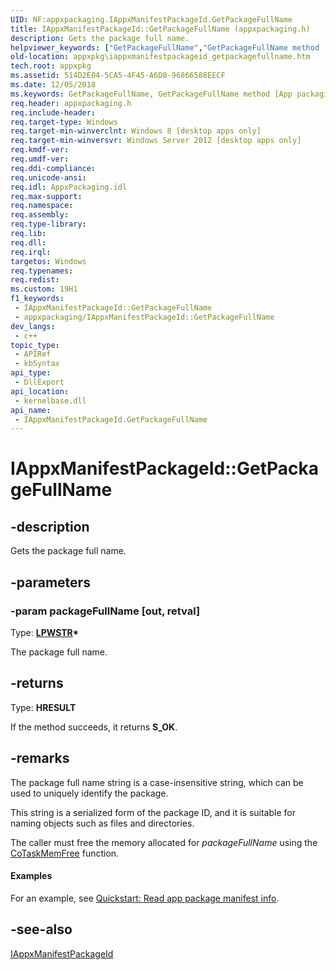 ```yaml
---
UID: NF:appxpackaging.IAppxManifestPackageId.GetPackageFullName
title: IAppxManifestPackageId::GetPackageFullName (appxpackaging.h)
description: Gets the package full name.
helpviewer_keywords: ["GetPackageFullName","GetPackageFullName method [App packaging and management]","GetPackageFullName method [App packaging and management]","IAppxManifestPackageId interface","IAppxManifestPackageId interface [App packaging and management]","GetPackageFullName method","IAppxManifestPackageId.GetPackageFullName","IAppxManifestPackageId::GetPackageFullName","appxpackaging/IAppxManifestPackageId::GetPackageFullName","appxpkg.iappxmanifestpackageid_getpackagefullname"]
old-location: appxpkg\iappxmanifestpackageid_getpackagefullname.htm
tech.root: appxpkg
ms.assetid: 514D2E04-5CA5-4F45-A6D8-96866588EECF
ms.date: 12/05/2018
ms.keywords: GetPackageFullName, GetPackageFullName method [App packaging and management], GetPackageFullName method [App packaging and management],IAppxManifestPackageId interface, IAppxManifestPackageId interface [App packaging and management],GetPackageFullName method, IAppxManifestPackageId.GetPackageFullName, IAppxManifestPackageId::GetPackageFullName, appxpackaging/IAppxManifestPackageId::GetPackageFullName, appxpkg.iappxmanifestpackageid_getpackagefullname
req.header: appxpackaging.h
req.include-header: 
req.target-type: Windows
req.target-min-winverclnt: Windows 8 [desktop apps only]
req.target-min-winversvr: Windows Server 2012 [desktop apps only]
req.kmdf-ver: 
req.umdf-ver: 
req.ddi-compliance: 
req.unicode-ansi: 
req.idl: AppxPackaging.idl
req.max-support: 
req.namespace: 
req.assembly: 
req.type-library: 
req.lib: 
req.dll: 
req.irql: 
targetos: Windows
req.typenames: 
req.redist: 
ms.custom: 19H1
f1_keywords:
 - IAppxManifestPackageId::GetPackageFullName
 - appxpackaging/IAppxManifestPackageId::GetPackageFullName
dev_langs:
 - c++
topic_type:
 - APIRef
 - kbSyntax
api_type:
 - DllExport
api_location:
 - kernelbase.dll
api_name:
 - IAppxManifestPackageId.GetPackageFullName
---
```


# IAppxManifestPackageId::GetPackageFullName


## -description

Gets the package full name.

## -parameters

### -param packageFullName [out, retval]

Type: <b><a href="/windows/desktop/WinProg/windows-data-types">LPWSTR</a>*</b>

The package full name.

## -returns

Type: <b>HRESULT</b>

If the method succeeds, it returns <b>S_OK</b>.

## -remarks

The package full name string is a case-insensitive string, which can be used to uniquely identify the package. 

This string  is a serialized form of the package ID, and it is suitable for naming objects such as files and directories.

The caller must free the memory allocated for <i>packageFullName</i> using the <a href="/windows/desktop/api/combaseapi/nf-combaseapi-cotaskmemfree">CoTaskMemFree</a> function.


#### Examples

For an example, see <a href="/windows/desktop/appxpkg/how-to-query-package-identity-information">Quickstart: Read app package manifest info</a>.

<div class="code"></div>

## -see-also

<a href="/windows/desktop/api/appxpackaging/nn-appxpackaging-iappxmanifestpackageid">IAppxManifestPackageId</a>